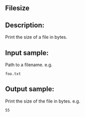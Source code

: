 ## Filesize

## Description:
Print the size of a file in bytes.

## Input sample:
Path to a filename. e.g. 

```
foo.txt
```

## Output sample:
Print the size of the file in bytes. e.g.

```
55
```
